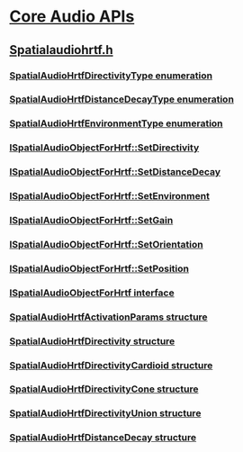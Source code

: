 # [Core Audio APIs](../_coreaudio/index.md)
## [Spatialaudiohrtf.h](index.md)
### [SpatialAudioHrtfDirectivityType enumeration](../spatialaudiohrtf/ne-spatialaudiohrtf-spatialaudiohrtfdirectivitytype.md)
### [SpatialAudioHrtfDistanceDecayType enumeration](../spatialaudiohrtf/ne-spatialaudiohrtf-spatialaudiohrtfdistancedecaytype.md)
### [SpatialAudioHrtfEnvironmentType enumeration](../spatialaudiohrtf/ne-spatialaudiohrtf-spatialaudiohrtfenvironmenttype.md)
### [ISpatialAudioObjectForHrtf::SetDirectivity](../spatialaudiohrtf/nf-spatialaudiohrtf-ispatialaudioobjectforhrtf-setdirectivity.md)
### [ISpatialAudioObjectForHrtf::SetDistanceDecay](../spatialaudiohrtf/nf-spatialaudiohrtf-ispatialaudioobjectforhrtf-setdistancedecay.md)
### [ISpatialAudioObjectForHrtf::SetEnvironment](../spatialaudiohrtf/nf-spatialaudiohrtf-ispatialaudioobjectforhrtf-setenvironment.md)
### [ISpatialAudioObjectForHrtf::SetGain](../spatialaudiohrtf/nf-spatialaudiohrtf-ispatialaudioobjectforhrtf-setgain.md)
### [ISpatialAudioObjectForHrtf::SetOrientation](../spatialaudiohrtf/nf-spatialaudiohrtf-ispatialaudioobjectforhrtf-setorientation.md)
### [ISpatialAudioObjectForHrtf::SetPosition](../spatialaudiohrtf/nf-spatialaudiohrtf-ispatialaudioobjectforhrtf-setposition.md)
### [ISpatialAudioObjectForHrtf interface](../spatialaudiohrtf/nn-spatialaudiohrtf-ispatialaudioobjectforhrtf.md)
### [SpatialAudioHrtfActivationParams structure](../spatialaudiohrtf/ns-spatialaudiohrtf-spatialaudiohrtfactivationparams.md)
### [SpatialAudioHrtfDirectivity structure](../spatialaudiohrtf/ns-spatialaudiohrtf-spatialaudiohrtfdirectivity.md)
### [SpatialAudioHrtfDirectivityCardioid structure](../spatialaudiohrtf/ns-spatialaudiohrtf-spatialaudiohrtfdirectivitycardioid.md)
### [SpatialAudioHrtfDirectivityCone structure](../spatialaudiohrtf/ns-spatialaudiohrtf-spatialaudiohrtfdirectivitycone.md)
### [SpatialAudioHrtfDirectivityUnion structure](../spatialaudiohrtf/ns-spatialaudiohrtf-spatialaudiohrtfdirectivityunion.md)
### [SpatialAudioHrtfDistanceDecay structure](../spatialaudiohrtf/ns-spatialaudiohrtf-spatialaudiohrtfdistancedecay.md)

